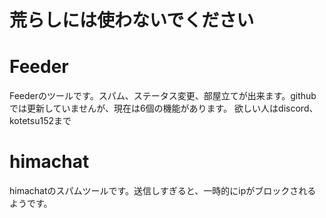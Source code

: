 # 荒らしには使わないでください

# Feeder
Feederのツールです。スパム、ステータス変更、部屋立てが出来ます。githubでは更新していませんが、現在は6個の機能があります。
欲しい人はdiscord、kotetsu152まで
# himachat
himachatのスパムツールです。送信しすぎると、一時的にipがブロックされるようです。
